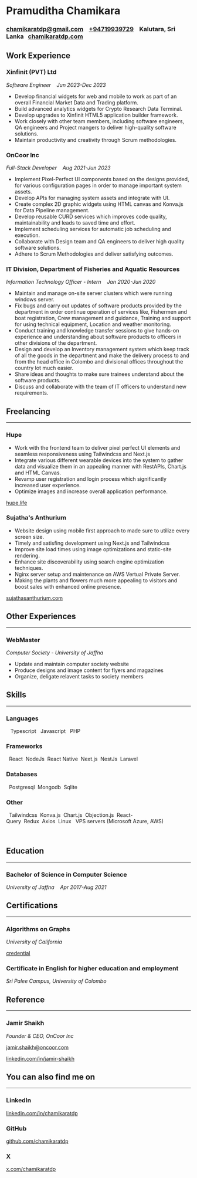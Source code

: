 # **Pramuditha Chamikara**


### [chamikaratdp@gmail.com](mailto:chamikaratdp@gmail.com) &nbsp;&nbsp; [+94719939729](tel:+94719939729) &nbsp;&nbsp; Kalutara, Sri Lanka &nbsp;&nbsp;[chamikaratdp.com](https://chamikaratdp.com)



## **Work Experience**

### **Xinfinit (PVT) Ltd**

*Software Engineer &nbsp;&nbsp;  Jun 2023-Dec 2023*

- Develop financial widgets for web and mobile to work as part of an overall Financial Market Data and Trading platform.
- Build advanced analytics widgets for Crypto Research Data Terminal.
- Develop upgrades to Xinfinit HTML5 application builder framework.
- Work closely with other team members, including software engineers, QA engineers and Project mangers to deliver high-quality software solutions.
- Maintain productivity and creativity through Scrum methodologies.


### **OnCoor Inc**

*Full-Stack Developer &nbsp;&nbsp;  Aug 2021-Jun 2023*

- Implement Pixel-Perfect UI components based on the designs provided, for various configuration pages in order to manage important system assets.
- Develop APIs for managing system assets and integrate with UI.
- Create complex 2D graphic widgets using HTML canvas and Konva.js for Data Pipeline management.
- Develop reusable CURD services which improves code quality, maintainability and leads to saved time and effort.
- Implement scheduling services for automatic job scheduling and execution.
- Collaborate with Design team and QA engineers to deliver high quality software solutions.
- Adhere to Scrum Methodologies and deliver satisfying outcomes.


### **IT Division, Department of Fisheries and Aquatic Resources**

*Information Technology Officer - Intern &nbsp;&nbsp;  Jan 2020-Jun 2020*

- Maintain and manage on-site server clusters which were running windows server.
- Fix bugs and carry out updates of software products provided by the department in order continue operation of services like, Fishermen and boat registration, Crew management and guidance, Training and support for using technical equipment, Location and weather monitoring.
- Conduct training and knowledge transfer sessions to give hands-on experience and understanding about software products to officers in other divisions of the department.
- Design and develop an Inventory management system which keep track of all the goods in the department and make the delivery process to and from the head office in Colombo and divisional offices throughout the country lot much easier.
- Share ideas and thoughts to make sure trainees understand about the software products.
- Discuss and collaborate with the team of IT officers to understand new requirements.




## **Freelancing**
---

### **Hupe**

- Work with the frontend team to deliver pixel perfect UI elements and seamless responsiveness using Tailwindcss and Next.js
- Integrate various different wearable devices into the system to gather data and visualize them in an appealing manner with RestAPIs, Chart.js and HTML Canvas.
- Revamp user registration and login process which significantly increased user experience.
- Optimize images and increase overall application performance.

[hupe.life](https://hupe.life)


### **Sujatha's Anthurium**

- Website design using mobile first approach to made sure to utilize every screen size.
- Timely and satisfing development using Next.js and Tailwindcss
- Improve site load times using image optimizations and static-site rendering.
- Enhance site discoverability using search engine optimization techniques.
- Nginx server setup and maintenance on AWS Vertual Private Server.
- Making the plants and flowers much more appealing to visitors and boost sales with enhanced online presence.


[sujathasanthurium.com](https://sujathasanthurium.com)




## **Other Experiences**
---

### **WebMaster**

*Computer Society - University of Jaffna*

- Update and maintain computer society website
- Produce designs and image content for flyers and magazines
- Organize, deligate relavent tasks to society members



## **Skills**
---


### **Languages**

&nbsp;&nbsp; Typescript&nbsp;&nbsp; Javascript&nbsp;&nbsp; PHP

### **Frameworks**

&nbsp;&nbsp;React&nbsp;&nbsp;NodeJs&nbsp;&nbsp;React Native&nbsp;&nbsp;Next.js&nbsp;&nbsp;NestJs&nbsp;&nbsp;Laravel

### **Databases**

&nbsp;&nbsp;Postgresql&nbsp;&nbsp;Mongodb&nbsp;&nbsp;Sqlite

### **Other**

&nbsp;&nbsp;Tailwindcss&nbsp;&nbsp;Konva.js&nbsp;&nbsp;Chart.js&nbsp;&nbsp;Objection.js&nbsp;&nbsp;React-Query&nbsp;&nbsp;Redux&nbsp;&nbsp;Axios&nbsp;&nbsp;Linux&nbsp;&nbsp;&nbsp;VPS servers (Microsoft Azure, AWS)



&nbsp;


## **Education**
---

### **Bachelor of Science in Computer Science**

*University of Jaffna  &nbsp;&nbsp;  Apr 2017-Aug 2021*




## **Certifications**
---

### **Algorithms on Graphs**

*University of California*

[credential](https://coursera.org/share/37748a8b7af7b9acc2a52b7936942c4b)


### **Certificate in English for higher education and employment**

*Sri Palee Campus, University of Colombo*



## **Reference**
---

### **Jamir Shaikh**

*Founder & CEO, OnCoor Inc*

[jamir.shaikh@oncoor.com](mailto:jamir.shaikh@oncoor.com)

[linkedin.com/in/jamir-shaikh](https://www.linkedin.com/in/jamir-shaikh-471661)



## You can also find me on
---

### LinkedIn

[linkedin.com/in/chamikaratdp](https://www.linkedin.com/in/chamikaratdp)

### GitHub

[github.com/chamikaratdp](https://github.com/chamikaratdp)

### X

[x.com/chamikaratdp](https://x.com/chamikaratdp)
